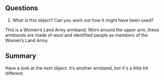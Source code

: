 ## Questions

1. What is this object? Can you work out how it might have been used?

This is a Women’s Land Army armband. Worn around the upper arm, these armbands are made of wool and identified people as members of the Women’s Land Army. 

## Summary

Have a look at the next object. It’s another armband, but it's a little bit different. 
